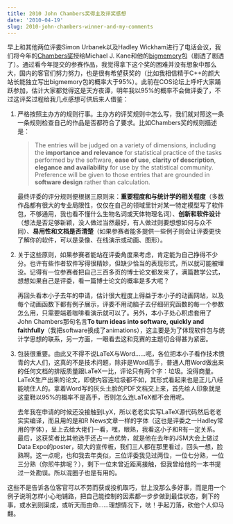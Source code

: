 ```yaml
---
title: 2010 John Chambers奖得主及评奖感想
date: '2010-04-19'
slug: 2010-john-chambers-winner-and-my-comments
---
```


早上和其他两位评委Simon Urbanek以及Hadley Wickham进行了电话会议，我们将今年的[Chambers奖](http://stat-computing.org/awards/jmc/)授给Michael J. Kane和他的[bigmemory](http://cran.r-project.org/web/packages/bigmemory/index.html)包（剧透了剧透了）。通过看今年提交的参赛作品，我觉得拿下这个奖的困难并没有想象中那么大，国内的客官们努力努力，也是很有希望获奖的（比如我相信精于C++的颜大站长能独立写出bigmemory包的概率大于95%）。此前在COS论坛上呼吁大家踊跃参加，估计大家都觉得这是天方夜谭，明年我以95%的概率不会做评委了，不过这评奖过程给我几点感想可供后来人借鉴：

1. 严格按照主办方的规则行事。主办方的评奖规则中怎么写，我们就对照这一条一条规则检查自己的作品是否都符合了要求。比如Chambers奖的规则描述是：

    > The entries will be judged on a variety of dimensions, including the **importance and relevance** for statistical practice of the tasks performed by the software, **ease of use**, **clarity of description**, **elegance and availability** for use by the statistical community. Preference will be given to those entries that are grounded in **software design** rather than calculation.

    最终评委的评分规则便根据三原则来：**重要程度和与统计学的相关程度**（多数作品都有很大的专业局限性，仅仅在自己的领域里针对某一特定模型写了软件包，不够通用，我也看不懂什么生物名词或天体物理名词）、**创新和软件设计**（想法是否足够新颖，没人做过当然最好，有人做过则要想想如何与众不同）、**易用性和文档是否清楚**（如果参赛者能多提供一些例子则会让评委更快了解你的软件，可以是录像、在线演示或动画、图形）。
	
2. 关于这些原则，如果参赛者能站在评委角度来考虑，肯定能为自己挣得不少分。也许有些作者软件写得很精妙，但缺少恰当的表现形式，所以就可能被埋没。记得有一位参赛者把自己三百多页的博士论文都发来了，满篇数学公式，想想如果自己是评委，看一篇博士论文的概率是多大呢？

    再回头看本小子去年的申请，估计很大程度上得益于本小子的动画网站，以及每个动画函数下都有例子展示，评委不用动脑子去仔细研究函数的每一个参数怎么用，只需要端着咖啡看演示就可以了。另外，本小子处心积虑套用了John Chambers那句名言**To turn ideas into software, quickly and faithfully**（我把software换成了animations），这主要是为了体现软件包与统计学思想的联系，另一方面，一眼看去这和竞赛的主题切合得甚为紧密。
	
3. 包装很重要。由此又不得不说LaTeX与Word……呃，各位把本小子看作技术愤青的大人们，这真的不是技术问题，除非是Word高手，普通人用Word做出来的任何文档的排版质量跟LaTeX一比，评论只有两个字：垃圾。没得商量。LaTeX生产出来的论文，即使内容连垃圾都不如，其形式看起来也是正儿八经能唬住人的。拿着Word写的灰头土脸的PDF文档交上来，首先给人印象就是这童鞋以95%的概率不是高手，否则怎么连LaTeX都不会用呢。

    去年我在申请的时候还没接触到LyX，所以老老实实写LaTeX源代码然后老老实实编译，而且用的是和R News文章一样的字体（这也是评委之一Hadley常用的字体），呈上去给大佬们一看，嘿，眼熟，我看这小子和R有一定关系。
    最后，这获奖者比其他选手还占一点优势，就是他在去年的JSM大会上做过Data Expo的poster，硕大的宣传板，我们三人都在那里看过，回头一想，脸熟啊。这一点呢，也和我去年类似，三位评委我见过两位，一位七分熟，一位三分熟（你煎牛排呢？），剩下一位未曾近距离接触，但我曾给他的一本书提过一处勘误。所以混圈子也是有用的。

这些不是告诉各位客官可以不劳而获或投机取巧，世上没那么多好事，而是用一个例子说明怎样小心地铺路，把自己能控制的因素都一步步做到最佳状态，剩下的事，或水到则渠成，或听天而由命……理想情况下，呔！手起刀落，砍他个人仰马翻。
